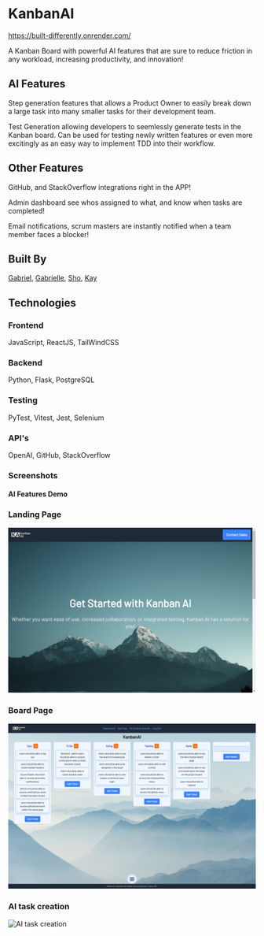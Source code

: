 # KanbanAI

https://built-differently.onrender.com/

A Kanban Board with powerful AI features that are sure to reduce friction in any workload, increasing productivity, and innovation!

## AI Features

Step generation features that allows a Product Owner to easily break down a large task into many smaller tasks for their development team.

Test Generation allowing developers to seemlessly generate tests in the Kanban board. Can be used for testing newly written features or even more excitingly as an easy way to implement TDD into their workflow.

## Other Features

GitHub, and StackOverflow integrations right in the APP!

Admin dashboard see whos assigned to what, and know when tasks are completed!

Email notifications, scrum masters are instantly notified when a team member faces a blocker!

## Built By

[Gabriel](https://github.com/Baskin-Ridley), [Gabrielle](https://github.com/GabrielleMonaen), [Sho](https://github.com/Shorizon), [Kay](https://github.com/kay-dev-uk)

## Technologies

### Frontend

JavaScript, ReactJS, TailWindCSS

### Backend

Python, Flask, PostgreSQL

### Testing

PyTest, Vitest, Jest, Selenium

### API's

OpenAI, GitHub, StackOverflow

### Screenshots

#### AI Features Demo

### Landing Page
![landing page](https://raw.githubusercontent.com/Baskin-Ridley/KanbanAI/staging/Readme%20Assets/landing%20page.png)

### Board Page
![board page](https://raw.githubusercontent.com/Baskin-Ridley/KanbanAI/staging/Readme%20Assets/main%20board.png)

### AI task creation
![AI task creation](https://res.cloudinary.com/dlxcjxezc/image/upload/v1681999938/Kanban-3_fndutn.png)
